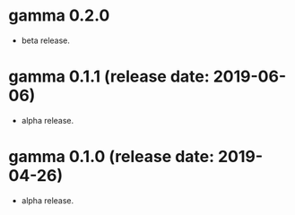 
<!-- NEWS.md is generated from NEWS.Rmd. Please edit that file -->

<!--# gamma 0.2.0 (2019-11-07)-->

# gamma 0.2.0

  - beta release.

# gamma 0.1.1 (release date: 2019-06-06)

  - alpha release.

# gamma 0.1.0 (release date: 2019-04-26)

  - alpha release.
